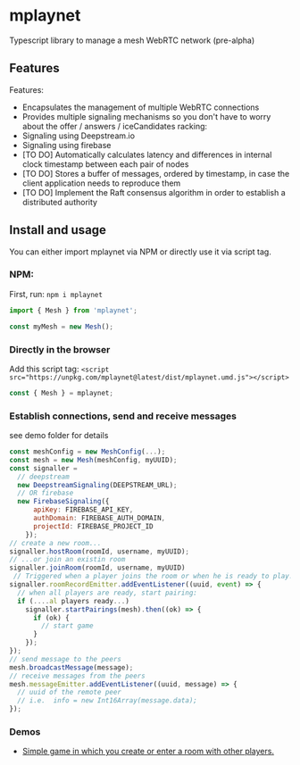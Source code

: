 # mplaynet

Typescript library to manage a mesh WebRTC network (pre-alpha)

## Features

Features:

- Encapsulates the management of multiple WebRTC connections
- Provides multiple signaling mechanisms so you don't have to worry about the offer / answers / iceCandidates racking:
- Signaling using Deepstream.io
- Signaling using firebase
- [TO DO] Automatically calculates latency and differences in internal clock timestamp between each pair of nodes
- [TO DO] Stores a buffer of messages, ordered by timestamp, in case the client application needs to reproduce them
- [TO DO] Implement the Raft consensus algorithm in order to establish a distributed authority

## Install and usage

You can either import mplaynet via NPM or directly use it via script tag.

### NPM:

First, run: `npm i mplaynet`

```js module
import { Mesh } from 'mplaynet';

const myMesh = new Mesh();
```

### Directly in the browser

Add this script tag: `<script src="https://unpkg.com/mplaynet@latest/dist/mplaynet.umd.js"></script>`

```js
const { Mesh } = mplaynet;
```
### Establish connections, send and receive messages

see demo folder for details

```js
const meshConfig = new MeshConfig(...);
const mesh = new Mesh(meshConfig, myUUID);
const signaller =
  // deepstream
  new DeepstreamSignaling(DEEPSTREAM_URL);
  // OR firebase
  new FirebaseSignaling({
      apiKey: FIREBASE_API_KEY,
      authDomain: FIREBASE_AUTH_DOMAIN,
      projectId: FIREBASE_PROJECT_ID
    });
// create a new room...
signaller.hostRoom(roomId, username, myUUID);
// ...or join an existin room
signaller.joinRoom(roomId, username, myUUID)
 // Triggered when a player joins the room or when he is ready to play.
signaller.roomRecordEmitter.addEventListener((uuid, event) => { 
  // when all players are ready, start pairing:
  if (....al players ready...)
    signaller.startPairings(mesh).then((ok) => {
      if (ok) {
        // start game
      }
    });
});
// send message to the peers
mesh.broadcastMessage(message);
// receive messages from the peers
mesh.messageEmitter.addEventListener((uuid, message) => {
  // uuid of the remote peer
  // i.e.  info = new Int16Array(message.data);
});
```
### Demos

- [Simple game in which you create or enter a room with other players.](https://0khp9.csb.app)
